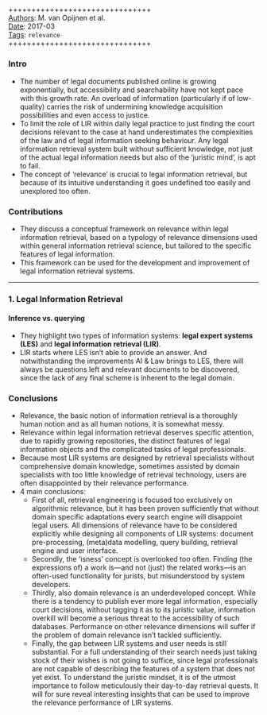 ##

+++++++++++++++++++++++++++++++  
<ins>Authors</ins>: M. van Opijnen et al.  
<ins>Date</ins>: 2017-03  
<ins>Tags</ins>: `relevance`  
+++++++++++++++++++++++++++++++  


### Intro

- The number of legal documents published online is growing exponentially, but accessibility and searchability have not kept pace with this growth rate. An overload of information (particularly if of low-quality) carries the risk of undermining knowledge acquisition possibilities and even access to justice.
- To limit the role of LIR within daily legal practice to just finding the court decisions relevant to the case at hand underestimates the complexities of the law and of legal information seeking behaviour. Any legal information retrieval system built without sufficient knowledge, not just of the actual legal information needs but also of the ‘juristic mind’, is apt to fail.
- The concept of ‘relevance’ is crucial to legal information retrieval, but because of its intuitive understanding it goes undefined too easily and unexplored too often.


### Contributions

- They discuss a conceptual framework on relevance within legal information retrieval, based on a typology of relevance dimensions used within general information retrieval science, but tailored to the specific features of legal information.
- This framework can be used for the development and improvement of legal information retrieval systems.

***

### 1. Legal Information Retrieval

#### Inference vs. querying

- They highlight two types of information systems: **legal expert systems (LES)** and **legal information retrieval (LIR)**.
- LIR starts where LES isn’t able to provide an answer. And notwithstanding the improvements AI & Law brings to LES, there will always be questions left and relevant documents to be discovered, since the lack of any final scheme is inherent to the legal domain.

#### 

### Conclusions

- Relevance, the basic notion of information retrieval is a thoroughly human notion and as all human notions, it is somewhat messy.
- Relevance within legal information retrieval deserves specific attention, due to rapidly growing repositories, the distinct features of legal information objects and the complicated tasks of legal professionals.
- Because most LIR systems are designed by retrieval specialists without comprehensive domain knowledge, sometimes assisted by domain specialists with too little knowledge of retrieval technology, users are often disappointed by their relevance performance.
- 4 main conclusions:
  - First of all, retrieval engineering is focused too exclusively on algorithmic relevance, but it has been proven sufficiently that without domain specific adaptations every search engine will disappoint legal users. All dimensions of relevance have to be considered explicitly while designing all components of LIR systems: document pre-processing, (meta)data modelling, query building, retrieval engine and user interface.
  - Secondly, the ‘isness’ concept is overlooked too often. Finding (the expressions of) a work is—and not (just) the related works—is an often-used functionality for jurists, but misunderstood by system developers.
  - Thirdly, also domain relevance is an underdeveloped concept. While there is a tendency to publish ever more legal information, especially court decisions, without tagging it as to its juristic value, information overkill will become a serious threat to the accessibility of such databases. Performance on other relevance dimensions will suffer if the problem of domain relevance isn’t tackled sufficiently.
  - Finally, the gap between LIR systems and user needs is still substantial. For a full understanding of their search needs just taking stock of their wishes is not going to suffice, since legal professionals are not capable of describing the features of a system that does not yet exist. To understand the juristic mindset, it is of the utmost importance to follow meticulously their day-to-day retrieval quests. It will for sure reveal interesting insights that can be used to improve the relevance performance of LIR systems.
